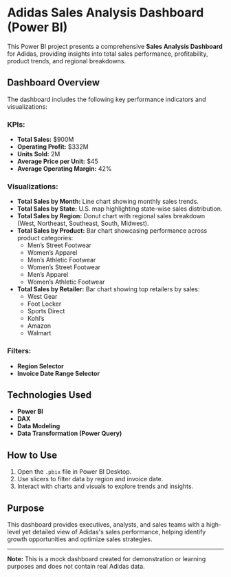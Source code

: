 
# Adidas Sales Analysis Dashboard (Power BI)

This Power BI project presents a comprehensive **Sales Analysis Dashboard** for Adidas, providing insights into total sales performance, profitability, product trends, and regional breakdowns.

## Dashboard Overview

The dashboard includes the following key performance indicators and visualizations:

### KPIs:
- **Total Sales:** $900M
- **Operating Profit:** $332M
- **Units Sold:** 2M
- **Average Price per Unit:** $45
- **Average Operating Margin:** 42%

### Visualizations:
- **Total Sales by Month:** Line chart showing monthly sales trends.
- **Total Sales by State:** U.S. map highlighting state-wise sales distribution.
- **Total Sales by Region:** Donut chart with regional sales breakdown (West, Northeast, Southeast, South, Midwest).
- **Total Sales by Product:** Bar chart showcasing performance across product categories:
  - Men’s Street Footwear
  - Women’s Apparel
  - Men’s Athletic Footwear
  - Women’s Street Footwear
  - Men’s Apparel
  - Women’s Athletic Footwear
- **Total Sales by Retailer:** Bar chart showing top retailers by sales:
  - West Gear
  - Foot Locker
  - Sports Direct
  - Kohl’s
  - Amazon
  - Walmart

### Filters:
- **Region Selector**
- **Invoice Date Range Selector**

## Technologies Used
- **Power BI**
- **DAX**
- **Data Modeling**
- **Data Transformation (Power Query)**

## How to Use
1. Open the `.pbix` file in Power BI Desktop.
2. Use slicers to filter data by region and invoice date.
3. Interact with charts and visuals to explore trends and insights.

## Purpose
This dashboard provides executives, analysts, and sales teams with a high-level yet detailed view of Adidas's sales performance, helping identify growth opportunities and optimize sales strategies.

---

**Note:** This is a mock dashboard created for demonstration or learning purposes and does not contain real Adidas data.
